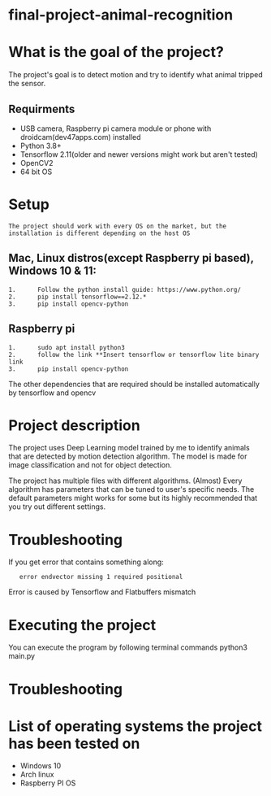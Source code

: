 # final-project-animal-recognition

# What is the goal of the project?
The project's goal is to detect motion and try to identify what animal tripped the sensor.


## Requirments
* USB camera, Raspberry pi camera module or phone with droidcam(dev47apps.com) installed
* Python 3.8+
* Tensorflow 2.11(older and newer versions might work but aren't tested)
* OpenCV2
* 64 bit OS


# Setup
    The project should work with every OS on the market, but the installation is different depending on the host OS

## Mac, Linux distros(except Raspberry pi based), Windows 10 & 11:
    1.      Follow the python install guide: https://www.python.org/
    2.      pip install tensorflow==2.12.*
    3.      pip install opencv-python




## Raspberry pi

    1.      sudo apt install python3
    2.      follow the link **Insert tensorflow or tensorflow lite binary link
    3.      pip install opencv-python

The other dependencies that are required should be installed automatically by tensorflow and opencv


# Project description

The project uses Deep Learning model trained by me to identify animals that are detected by motion detection algorithm.
The model is made for image classification and not for object detection.

The project has multiple files with different algorithms. 
(Almost) Every algorithm has parameters that can be tuned to user's specific needs. 
The default parameters might works for some but its highly recommended that you try out different settings.



 # Troubleshooting
 
 If you get error that contains something along: 
 ``` 
    error endvector missing 1 required positional
``` 
Error is caused by Tensorflow and Flatbuffers mismatch

# Executing the project

You can execute the program by following terminal commands
        python3 main.py





# Troubleshooting



# List of operating systems the project has been tested on
* Windows 10
* Arch linux
* Raspberry PI OS

